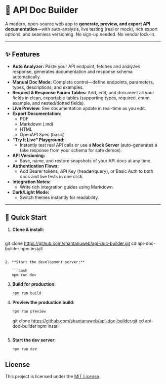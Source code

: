 # 📘 API Doc Builder

A modern, open-source web app to **generate, preview, and export API documentation**—with auto-analysis, live testing (real or mock), rich export options, and seamless versioning. No sign-up needed. No vendor lock-in.

---

## ✨ Features

- **Auto Analyzer:** Paste your API endpoint, fetches and analyzes response, generates documentation and response schema automatically.
- **Manual Doc Mode:** Complete control—define endpoints, parameters, types, descriptions, and examples.
- **Request & Response Param Tables:** Add, edit, and document all your fields in clean, exportable tables (supporting types, required, enum, example, and nested/dotted fields).
- **Live Preview:** See documentation update in real-time as you edit.
- **Export Documentation:** 
  - PDF
  - Markdown (.md)
  - HTML
  - OpenAPI Spec (basic)
- **"Try It Live" Playground:**
  - Instantly test real API calls or use a **Mock Server** (auto-generates a fake response from your schema for safe demos).
- **API Versioning:** 
  - Save, name, and restore snapshots of your API docs at any time.
- **Authentication Flows:** 
  - Add Bearer tokens, API Key (header/query), or Basic Auth to both docs and live tests in one click.
- **Integration Notes:** 
  - Write rich integration guides using Markdown.
- **Dark/Light Mode:** 
  - Switch themes instantly for readability.

---

## 🚀 Quick Start

1. **Clone & install:**

   ```bash
git clone https://github.com/shantanuweb/api-doc-builder.git
cd api-doc-builder
npm install
```

2. **Start the development server:**

   ```bash
   npm run dev
   ```

3. **Build for production:**

   ```bash
   npm run build
   ```

4. **Preview the production build:**

   ```bash
   npm run preview
   ```
   git clone https://github.com/shantanuweb/api-doc-builder.git
   cd api-doc-builder
   npm install
   ```

2. **Start the dev server:**

   ```bash
   npm run dev
   ```

## License

This project is licensed under the [MIT License](LICENSE).
